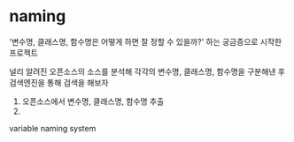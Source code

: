 # naming
'변수명, 클래스명, 함수명은 어떻게 하면 잘 정할 수 있을까?' 하는 궁금증으로 시작한 프로젝트

널리 알려진 오픈소스의 소스를 분석해 각각의 변수명, 클래스명, 함수명을 구분해낸 후 검색엔진을 통해 검색을 해보자

1.  오픈소스에서 변수명, 클래스명, 함수명 추출
2.  
variable naming system
